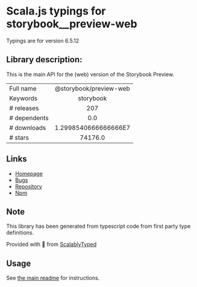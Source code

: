 
# Scala.js typings for storybook__preview-web

Typings are for version 6.5.12

## Library description:
This is the main API for the (web) version of the Storybook Preview.

|                    |                 |
| ------------------ | :-------------: |
| Full name          | @storybook/preview-web |
| Keywords           | storybook |
| # releases         | 207 |
| # dependents       | 0.0 |
| # downloads        | 1.2998540666666666E7 |
| # stars            | 74176.0 |

## Links
- [Homepage](https://github.com/storybookjs/storybook/tree/main/lib/preview-web)
- [Bugs](https://github.com/storybookjs/storybook/issues)
- [Repository](https://github.com/storybookjs/storybook)
- [Npm](https://www.npmjs.com/package/%40storybook%2Fpreview-web)
    


## Note
This library has been generated from typescript code from first party type definitions.

Provided with :purple_heart: from [ScalablyTyped](https://github.com/oyvindberg/ScalablyTyped)

## Usage
See [the main readme](../../readme.md) for instructions.


